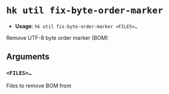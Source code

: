# `hk util fix-byte-order-marker`

- **Usage**: `hk util fix-byte-order-marker <FILES>…`

Remove UTF-8 byte order marker (BOM)

## Arguments

### `<FILES>…`

Files to remove BOM from
